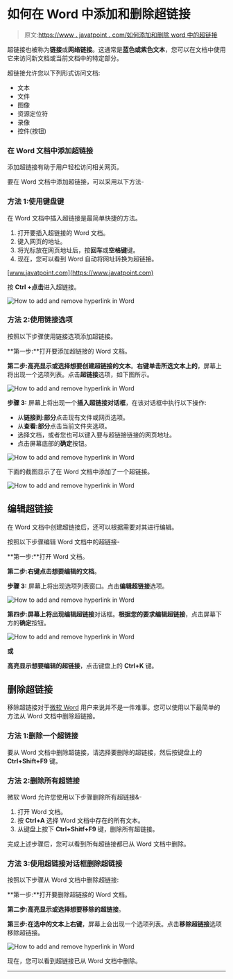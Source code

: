 # 如何在 Word 中添加和删除超链接

> 原文:[https://www . javatpoint . com/如何添加和删除 word 中的超链接](https://www.javatpoint.com/how-to-add-and-remove-hyperlink-in-word)

超链接也被称为**链接**或**网络链接**。这通常是**蓝色或紫色文本**，您可以在文档中使用它来访问新文档或当前文档中的特定部分。

超链接允许您以下列形式访问文档:

*   文本
*   文件
*   图像
*   资源定位符
*   录像
*   控件(按钮)

### 在 Word 文档中添加超链接

添加超链接有助于用户轻松访问相关网页。

要在 Word 文档中添加超链接，可以采用以下方法-

### 方法 1:使用键盘键

在 Word 文档中插入超链接是最简单快捷的方法。

1.  打开要插入超链接的 Word 文档。
2.  键入网页的地址。
3.  将光标放在网页地址后，按**回车**或**空格键**键。
4.  现在，您可以看到 Word 自动将网址转换为超链接。

[www.javatpoint.com](https://www.javatpoint.com)

按 **Ctrl +点击**进入超链接。

![How to add and remove hyperlink in Word](img/3752f4dae7265de8bbcf35db99a39d8a.png)

### 方法 2:使用链接选项

按照以下步骤使用链接选项添加超链接。

**第一步:**打开要添加超链接的 Word 文档。

**第二步:高亮显示或选择想要创建超链接的文本**。**右键单击所选文本上的**，屏幕上将出现一个选项列表。点击**超链接**选项，如下图所示。

![How to add and remove hyperlink in Word](img/04a5ed4e4efac47af306e996278478c0.png)

**步骤 3:** 屏幕上将出现一个**插入超链接对话框**，在该对话框中执行以下操作:

*   从**链接到:部分**点击现有文件或网页选项。
*   从**查看:部分**点击当前文件夹选项。
*   选择文档，或者您也可以键入要与超链接链接的网页地址。
*   点击屏幕底部的**确定**按钮。

![How to add and remove hyperlink in Word](img/d8cdee05df38e0e9de70de310062b99b.png)

下面的截图显示了在 Word 文档中添加了一个超链接。

![How to add and remove hyperlink in Word](img/55679d9dafc75bdf6f83a6f665df4b94.png)

## 编辑超链接

在 Word 文档中创建超链接后，还可以根据需要对其进行编辑。

按照以下步骤编辑 Word 文档中的超链接-

**第一步:**打开 Word 文档。

**第二步:右键点击想要编辑的文档**。

**步骤 3:** 屏幕上将出现选项列表窗口。点击**编辑超链接**选项。

![How to add and remove hyperlink in Word](img/e473fb9a6d52656ba96c0d4de95ea3d9.png)

**第四步:**屏幕上将出现**编辑超链接**对话框。**根据您的要求编辑超链接**，点击屏幕下方的**确定**按钮。

![How to add and remove hyperlink in Word](img/396c02fb0f77e4f84b51563d33f51a1e.png)

**或**

**高亮显示想要编辑的超链接**，点击键盘上的 **Ctrl+K** 键。

## 删除超链接

移除超链接对于[微软 Word](https://www.javatpoint.com/ms-word-tutorial) 用户来说并不是一件难事。您可以使用以下最简单的方法从 Word 文档中删除超链接。

### 方法 1:删除一个超链接

要从 Word 文档中删除超链接，请选择要删除的超链接，然后按键盘上的 **Ctrl+Shift+F9** 键。

### 方法 2:删除所有超链接

微软 Word 允许您使用以下步骤删除所有超链接&-

1.  打开 Word 文档。
2.  按 **Ctrl+A** 选择 Word 文档中存在的所有文本。
3.  从键盘上按下 **Ctrl+Shitf+F9** 键，删除所有超链接。

完成上述步骤后，您可以看到所有超链接都已从 Word 文档中删除。

### 方法 3:使用超链接对话框删除超链接

按照以下步骤从 Word 文档中删除超链接:

**第一步:**打开要删除超链接的 Word 文档。

**第二步:高亮显示或选择想要移除的超链接**。

**第三步:在选中的文本上右键**，屏幕上会出现一个选项列表。点击**移除超链接**选项移除超链接。

![How to add and remove hyperlink in Word](img/782f7fccc7e6b9d48bc755d778c349e1.png)

现在，您可以看到超链接已从 Word 文档中删除。

* * *